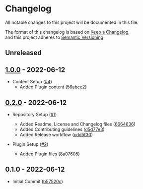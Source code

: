 # Changelog

All notable changes to this project will be documented in this file.

The format of this changelog is based on [Keep a Changelog](https://keepachangelog.com/en/1.0.0/),  
and this project adheres to [Semantic Versioning](https://semver.org/spec/v2.0.0.html).

## Unreleased

## [1.0.0](https://github.com/impulse-interactive/unreal-starter-plugin/compare/0.2.0...1.0.0) - 2022-06-12

-   Content Setup ([#4](https://github.com/impulse-interactive/unreal-starter-plugin/pull/4))
    -   Added Plugin content ([56abce2](https://github.com/impulse-interactive/unreal-starter-plugin/commit/56abce2))

## [0.2.0](https://github.com/impulse-interactive/unreal-starter-plugin/compare/0.1.0...0.2.0) - 2022-06-12

-   Repository Setup ([#1](https://github.com/impulse-interactive/unreal-starter-plugin/pull/1))
    -   Added Readme, License and Changelog files ([6664636](https://github.com/impulse-interactive/unreal-starter-plugin/commit/6664636))
    -   Added Contributing guidelines ([d5d77e3](https://github.com/impulse-interactive/unreal-starter-plugin/commit/d5d77e3))
    -   Added Release workflow ([cdd5f30](https://github.com/impulse-interactive/unreal-starter-plugin/commit/cdd5f30))

-   Plugin Setup ([#2](https://github.com/impulse-interactive/unreal-starter-plugin/pull/2))
    -   Added Plugin files ([8a07605](https://github.com/impulse-interactive/unreal-starter-plugin/commit/8a07605))

## 0.1.0 - 2022-06-12

-   Initial Commit ([b57520c](https://github.com/impulse-interactive/unreal-starter-plugin/commit/b57520c))

